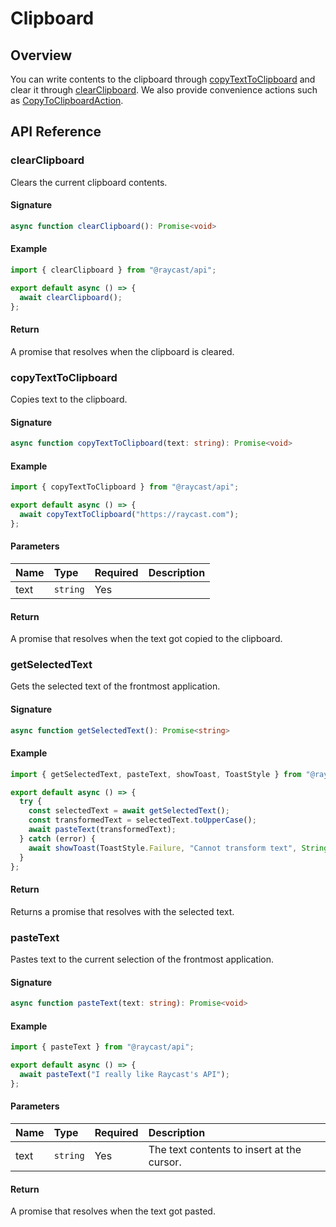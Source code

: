 # Clipboard

## Overview

You can write contents to the clipboard through [copyTextToClipboard](clipboard.md#copytexttoclipboard) and clear it through [clearClipboard](clipboard.md#clearclipboard). We also provide convenience actions such as [CopyToClipboardAction](user-interface/actions.md#CopyToClipboardAction).

## API Reference

### clearClipboard

Clears the current clipboard contents.

#### Signature

```typescript
async function clearClipboard(): Promise<void>
```

#### Example

```typescript
import { clearClipboard } from "@raycast/api";

export default async () => {
  await clearClipboard();
};
```

#### Return

A promise that resolves when the clipboard is cleared.

### copyTextToClipboard

Copies text to the clipboard.

#### Signature

```typescript
async function copyTextToClipboard(text: string): Promise<void>
```

#### Example

```typescript
import { copyTextToClipboard } from "@raycast/api";

export default async () => {
  await copyTextToClipboard("https://raycast.com");
};
```

#### Parameters

| Name | Type | Required | Description |
| :--- | :--- | :--- | :--- |
| text | `string` | Yes |  |

#### Return

A promise that resolves when the text got copied to the clipboard.

### getSelectedText

Gets the selected text of the frontmost application.

#### Signature

```typescript
async function getSelectedText(): Promise<string>
```

#### Example

```typescript
import { getSelectedText, pasteText, showToast, ToastStyle } from "@raycast/api";

export default async () => {
  try {
    const selectedText = await getSelectedText();
    const transformedText = selectedText.toUpperCase();
    await pasteText(transformedText);
  } catch (error) {
    await showToast(ToastStyle.Failure, "Cannot transform text", String(error));
  }
};
```

#### Return

Returns a promise that resolves with the selected text.

### pasteText

Pastes text to the current selection of the frontmost application.

#### Signature

```typescript
async function pasteText(text: string): Promise<void>
```

#### Example

```typescript
import { pasteText } from "@raycast/api";

export default async () => {
  await pasteText("I really like Raycast's API");
};
```

#### Parameters

| Name | Type | Required | Description |
| :--- | :--- | :--- | :--- |
| text | `string` | Yes | The text contents to insert at the cursor. |

#### Return

A promise that resolves when the text got pasted.

